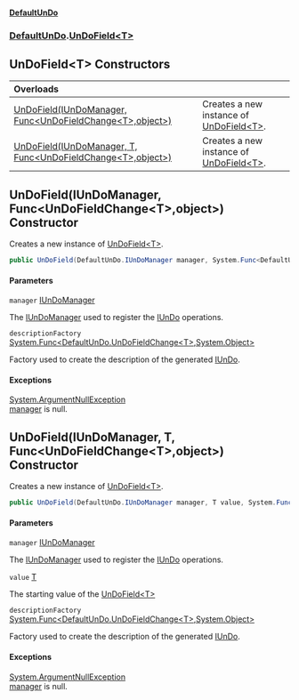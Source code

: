 #### [DefaultUnDo](../../index.md 'index')
### [DefaultUnDo](../../index.md#DefaultUnDo 'DefaultUnDo').[UnDoField&lt;T&gt;](index.md 'DefaultUnDo\.UnDoField\<T\>')

## UnDoField\<T\> Constructors

| Overloads | |
| :--- | :--- |
| [UnDoField\(IUnDoManager, Func&lt;UnDoFieldChange&lt;T&gt;,object&gt;\)](UnDoField_T_.md#DefaultUnDo.UnDoField_T_.UnDoField(DefaultUnDo.IUnDoManager,System.Func_DefaultUnDo.UnDoFieldChange_T_,object_) 'DefaultUnDo\.UnDoField\<T\>\.UnDoField\(DefaultUnDo\.IUnDoManager, System\.Func\<DefaultUnDo\.UnDoFieldChange\<T\>,object\>\)') | Creates a new instance of [UnDoField&lt;T&gt;](index.md 'DefaultUnDo\.UnDoField\<T\>')\. |
| [UnDoField\(IUnDoManager, T, Func&lt;UnDoFieldChange&lt;T&gt;,object&gt;\)](UnDoField_T_.md#DefaultUnDo.UnDoField_T_.UnDoField(DefaultUnDo.IUnDoManager,T,System.Func_DefaultUnDo.UnDoFieldChange_T_,object_) 'DefaultUnDo\.UnDoField\<T\>\.UnDoField\(DefaultUnDo\.IUnDoManager, T, System\.Func\<DefaultUnDo\.UnDoFieldChange\<T\>,object\>\)') | Creates a new instance of [UnDoField&lt;T&gt;](index.md 'DefaultUnDo\.UnDoField\<T\>')\. |

<a name='DefaultUnDo.UnDoField_T_.UnDoField(DefaultUnDo.IUnDoManager,System.Func_DefaultUnDo.UnDoFieldChange_T_,object_)'></a>

## UnDoField\(IUnDoManager, Func\<UnDoFieldChange\<T\>,object\>\) Constructor

Creates a new instance of [UnDoField&lt;T&gt;](index.md 'DefaultUnDo\.UnDoField\<T\>')\.

```csharp
public UnDoField(DefaultUnDo.IUnDoManager manager, System.Func<DefaultUnDo.UnDoFieldChange<T>,object?>? descriptionFactory=null);
```
#### Parameters

<a name='DefaultUnDo.UnDoField_T_.UnDoField(DefaultUnDo.IUnDoManager,System.Func_DefaultUnDo.UnDoFieldChange_T_,object_).manager'></a>

`manager` [IUnDoManager](../IUnDoManager/index.md 'DefaultUnDo\.IUnDoManager')

The [IUnDoManager](../IUnDoManager/index.md 'DefaultUnDo\.IUnDoManager') used to register the [IUnDo](../IUnDo/index.md 'DefaultUnDo\.IUnDo') operations\.

<a name='DefaultUnDo.UnDoField_T_.UnDoField(DefaultUnDo.IUnDoManager,System.Func_DefaultUnDo.UnDoFieldChange_T_,object_).descriptionFactory'></a>

`descriptionFactory` [System\.Func&lt;](https://docs.microsoft.com/en-us/dotnet/api/System.Func-2 'System\.Func\`2')[DefaultUnDo\.UnDoFieldChange&lt;](../UnDoFieldChange_T_/index.md 'DefaultUnDo\.UnDoFieldChange\<T\>')[T](index.md#DefaultUnDo.UnDoField_T_.T 'DefaultUnDo\.UnDoField\<T\>\.T')[&gt;](../UnDoFieldChange_T_/index.md 'DefaultUnDo\.UnDoFieldChange\<T\>')[,](https://docs.microsoft.com/en-us/dotnet/api/System.Func-2 'System\.Func\`2')[System\.Object](https://docs.microsoft.com/en-us/dotnet/api/System.Object 'System\.Object')[&gt;](https://docs.microsoft.com/en-us/dotnet/api/System.Func-2 'System\.Func\`2')

Factory used to create the description of the generated [IUnDo](../IUnDo/index.md 'DefaultUnDo\.IUnDo')\.

#### Exceptions

[System\.ArgumentNullException](https://docs.microsoft.com/en-us/dotnet/api/System.ArgumentNullException 'System\.ArgumentNullException')  
[manager](index.md#DefaultUnDo.UnDoField_T_.UnDoField(DefaultUnDo.IUnDoManager,System.Func_DefaultUnDo.UnDoFieldChange_T_,object_).manager 'DefaultUnDo\.UnDoField\<T\>\.UnDoField\(DefaultUnDo\.IUnDoManager, System\.Func\<DefaultUnDo\.UnDoFieldChange\<T\>,object\>\)\.manager') is null\.

<a name='DefaultUnDo.UnDoField_T_.UnDoField(DefaultUnDo.IUnDoManager,T,System.Func_DefaultUnDo.UnDoFieldChange_T_,object_)'></a>

## UnDoField\(IUnDoManager, T, Func\<UnDoFieldChange\<T\>,object\>\) Constructor

Creates a new instance of [UnDoField&lt;T&gt;](index.md 'DefaultUnDo\.UnDoField\<T\>')\.

```csharp
public UnDoField(DefaultUnDo.IUnDoManager manager, T value, System.Func<DefaultUnDo.UnDoFieldChange<T>,object?>? descriptionFactory=null);
```
#### Parameters

<a name='DefaultUnDo.UnDoField_T_.UnDoField(DefaultUnDo.IUnDoManager,T,System.Func_DefaultUnDo.UnDoFieldChange_T_,object_).manager'></a>

`manager` [IUnDoManager](../IUnDoManager/index.md 'DefaultUnDo\.IUnDoManager')

The [IUnDoManager](../IUnDoManager/index.md 'DefaultUnDo\.IUnDoManager') used to register the [IUnDo](../IUnDo/index.md 'DefaultUnDo\.IUnDo') operations\.

<a name='DefaultUnDo.UnDoField_T_.UnDoField(DefaultUnDo.IUnDoManager,T,System.Func_DefaultUnDo.UnDoFieldChange_T_,object_).value'></a>

`value` [T](index.md#DefaultUnDo.UnDoField_T_.T 'DefaultUnDo\.UnDoField\<T\>\.T')

The starting value of the [UnDoField&lt;T&gt;](index.md 'DefaultUnDo\.UnDoField\<T\>')

<a name='DefaultUnDo.UnDoField_T_.UnDoField(DefaultUnDo.IUnDoManager,T,System.Func_DefaultUnDo.UnDoFieldChange_T_,object_).descriptionFactory'></a>

`descriptionFactory` [System\.Func&lt;](https://docs.microsoft.com/en-us/dotnet/api/System.Func-2 'System\.Func\`2')[DefaultUnDo\.UnDoFieldChange&lt;](../UnDoFieldChange_T_/index.md 'DefaultUnDo\.UnDoFieldChange\<T\>')[T](index.md#DefaultUnDo.UnDoField_T_.T 'DefaultUnDo\.UnDoField\<T\>\.T')[&gt;](../UnDoFieldChange_T_/index.md 'DefaultUnDo\.UnDoFieldChange\<T\>')[,](https://docs.microsoft.com/en-us/dotnet/api/System.Func-2 'System\.Func\`2')[System\.Object](https://docs.microsoft.com/en-us/dotnet/api/System.Object 'System\.Object')[&gt;](https://docs.microsoft.com/en-us/dotnet/api/System.Func-2 'System\.Func\`2')

Factory used to create the description of the generated [IUnDo](../IUnDo/index.md 'DefaultUnDo\.IUnDo')\.

#### Exceptions

[System\.ArgumentNullException](https://docs.microsoft.com/en-us/dotnet/api/System.ArgumentNullException 'System\.ArgumentNullException')  
[manager](index.md#DefaultUnDo.UnDoField_T_.UnDoField(DefaultUnDo.IUnDoManager,T,System.Func_DefaultUnDo.UnDoFieldChange_T_,object_).manager 'DefaultUnDo\.UnDoField\<T\>\.UnDoField\(DefaultUnDo\.IUnDoManager, T, System\.Func\<DefaultUnDo\.UnDoFieldChange\<T\>,object\>\)\.manager') is null\.